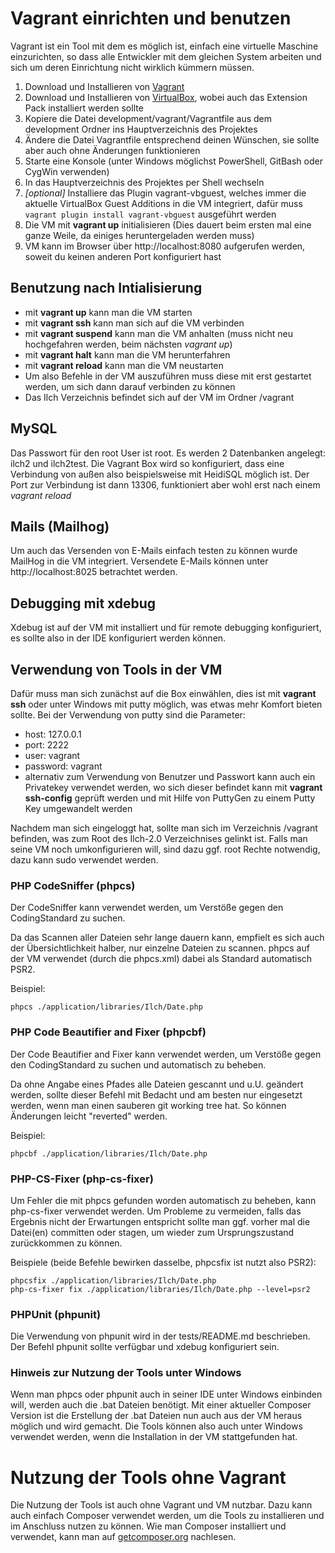 # Vagrant einrichten und benutzen

Vagrant ist ein Tool mit dem es möglich ist, einfach eine virtuelle Maschine einzurichten,
so dass alle Entwickler mit dem gleichen System arbeiten und sich um deren Einrichtung nicht wirklich kümmern müssen.

1. Download und Installieren von [Vagrant](http://www.vagrantup.com) 
2. Download und Installieren von [VirtualBox](https://www.virtualbox.org/wiki/Downloads), wobei auch das Extension Pack installiert werden sollte
3. Kopiere die Datei development/vagrant/Vagrantfile aus dem development Ordner ins Hauptverzeichnis des Projektes
4. Ändere die Datei Vagrantfile entsprechend deinen Wünschen, sie sollte aber auch ohne Änderungen funktionieren
5. Starte eine Konsole (unter Windows möglichst PowerShell, GitBash oder CygWin verwenden)
6. In das Hauptverzeichnis des Projektes per Shell wechseln
7. _[optional]_ Installiere  das Plugin vagrant-vbguest, welches immer die aktuelle VirtualBox Guest Additions in die VM integriert, 
   dafür muss `vagrant plugin install vagrant-vbguest` ausgeführt werden
8. Die VM mit __vagrant up__ initialisieren (Dies dauert beim ersten mal eine ganze Weile, da einiges heruntergeladen werden muss)
9. VM kann im Browser über http://localhost:8080 aufgerufen werden, soweit du keinen anderen Port konfiguriert hast

## Benutzung nach Intialisierung

* mit __vagrant up__ kann man die VM starten
* mit __vagrant ssh__ kann man sich auf die VM verbinden
* mit __vagrant suspend__ kann man die VM anhalten (muss nicht neu hochgefahren werden, beim nächsten *vagrant up*)
* mit __vagrant halt__ kann man die VM herunterfahren
* mit __vagrant reload__ kann man die VM neustarten
* Um also Befehle in der VM auszuführen muss diese mit erst gestartet werden, um sich dann darauf verbinden zu können
* Das Ilch Verzeichnis befindet sich auf der VM im Ordner /vagrant

## MySQL
Das Passwort für den root User ist root. Es werden 2 Datenbanken angelegt: ilch2 und ilch2test.
Die Vagrant Box wird so konfiguriert, dass eine Verbindung von außen also beispielsweise mit HeidiSQL möglich ist.
Der Port zur Verbindung ist dann 13306, funktioniert aber wohl erst nach einem *vagrant reload*

## Mails (Mailhog)
Um auch das Versenden von E-Mails einfach testen zu können wurde MailHog in die VM integriert.
Versendete E-Mails können unter http://localhost:8025 betrachtet werden.

## Debugging mit xdebug
Xdebug ist auf der VM mit installiert und für remote debugging konfiguriert, es sollte also in der IDE konfiguriert werden können.

## Verwendung von Tools in der VM
Dafür muss man sich zunächst auf die Box einwählen, dies ist mit __vagrant ssh__ oder unter Windows mit putty möglich,
was etwas mehr Komfort bieten sollte. Bei der Verwendung von putty sind die Parameter:

* host: 127.0.0.1
* port: 2222
* user: vagrant
* password: vagrant
* alternativ zum Verwendung von Benutzer und Passwort kann auch ein Privatekey verwendet werden,
  wo sich dieser befindet kann mit __vagrant ssh-config__ geprüft werden und mit Hilfe von PuttyGen zu einem Putty Key umgewandelt werden

Nachdem man sich eingeloggt hat, sollte man sich im Verzeichnis /vagrant befinden, was zum Root des Ilch-2.0 Verzeichnises
gelinkt ist.
Falls man seine VM noch umkonfigurieren will, sind dazu ggf. root Rechte notwendig, dazu kann sudo verwendet werden.

### PHP CodeSniffer (phpcs)
Der CodeSniffer kann verwendet werden, um Verstöße gegen den CodingStandard zu suchen.

Da das Scannen aller Dateien sehr lange dauern kann, empfielt es sich auch der Übersichtlichkeit halber, nur einzelne Dateien zu scannen.
phpcs auf der VM verwendet (durch die phpcs.xml) dabei als Standard automatisch PSR2. 

Beispiel:
```
phpcs ./application/libraries/Ilch/Date.php
```

### PHP Code Beautifier and Fixer (phpcbf)
Der Code Beautifier and Fixer kann verwendet werden, um Verstöße gegen den CodingStandard zu suchen und automatisch zu beheben.

Da ohne Angabe eines Pfades alle Dateien gescannt und u.U. geändert werden,
sollte dieser Befehl mit Bedacht und am besten nur eingesetzt werden, wenn man einen sauberen git working tree hat.
So können Änderungen leicht "reverted" werden.

Beispiel:
```
phpcbf ./application/libraries/Ilch/Date.php
```

### PHP-CS-Fixer (php-cs-fixer)
Um Fehler die mit phpcs gefunden worden automatisch zu beheben, kann php-cs-fixer verwendet werden.
Um Probleme zu vermeiden, falls das Ergebnis nicht der Erwartungen entspricht sollte man ggf. vorher mal die Datei(en)
committen oder stagen, um wieder zum Ursprungszustand zurückkommen zu können.

Beispiele (beide Befehle bewirken dasselbe, phpcsfix ist nutzt also PSR2):
```
phpcsfix ./application/libraries/Ilch/Date.php
php-cs-fixer fix ./application/libraries/Ilch/Date.php --level=psr2
```

### PHPUnit (phpunit)
Die Verwendung von phpunit wird in der tests/README.md beschrieben.
Der Befehl phpunit sollte verfügbar und xdebug konfiguriert sein.


### Hinweis zur Nutzung der Tools unter Windows
Wenn man phpcs oder phpunit auch in seiner IDE unter Windows einbinden will, werden auch die .bat Dateien benötigt.
Mit einer aktueller Composer Version ist die Erstellung der .bat Dateien nun auch aus der VM heraus möglich und wird gemacht.
Die Tools können also auch unter Windows verwendet werden, wenn die Installation in der VM stattgefunden hat.

# Nutzung der Tools ohne Vagrant
Die Nutzung der Tools ist auch ohne Vagrant und VM nutzbar. Dazu kann auch einfach Composer verwendet werden,
um die Tools zu installieren und im Anschluss nutzen zu können. Wie man Composer installiert und verwendet,
kann man auf [getcomposer.org](http://www.getcomposer.org) nachlesen.
